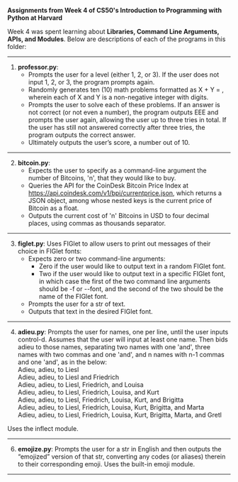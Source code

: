 **Assignments from Week 4 of CS50's Introduction to Programming with Python at Harvard**

Week 4 was spent learning about **Libraries, Command Line Arguments, APIs, and Modules**. Below are descriptions of each of the programs in this folder:  
  
-----------------------------------------------------------------------------------------------------------------------------------------------------------
  
1. **professor.py**: 
   - Prompts the user for a level (either 1, 2, or 3). If the user does not input 1, 2, or 3, the program prompts again.
   - Randomly generates ten (10) math problems formatted as X + Y = , wherein each of X and Y is a non-negative integer with  digits.
   - Prompts the user to solve each of these problems. If an answer is not correct (or not even a number), the program outputs EEE and prompts the user again, allowing the user up to three tries in total. If the user has still not answered correctly after three tries, the program outputs the correct answer.
   - Ultimately outputs the user’s score, a number out of 10.
  
-----------------------------------------------------------------------------------------------------------------------------------------------------------
  
2. **bitcoin.py**: 
   - Expects the user to specify as a command-line argument the number of Bitcoins, 'n', that they would like to buy.
   - Queries the API for the CoinDesk Bitcoin Price Index at https://api.coindesk.com/v1/bpi/currentprice.json, which returns a JSON object, among whose nested keys is the current price of Bitcoin as a float.
   - Outputs the current cost of 'n' Bitcoins in USD to four decimal places, using commas as thousands separator.
  
-----------------------------------------------------------------------------------------------------------------------------------------------------------
  
3. **figlet.py**: Uses FIGlet to allow users to print out messages of their choice in FIGlet fonts:
   - Expects zero or two command-line arguments:
      - Zero if the user would like to output text in a random FIGlet font.
      - Two if the user would like to output text in a specific FIGlet font, in which case the first of the two command line arguments should be -f or --font, and the second of the two should be the name of the FIGlet font.
   - Prompts the user for a str of text.
   - Outputs that text in the desired FIGlet font.
  
-----------------------------------------------------------------------------------------------------------------------------------------------------------
  
4. **adieu.py**: Prompts the user for names, one per line, until the user inputs control-d. Assumes that the user will input at least one name. Then bids adieu to those names, separating two names with one 'and', three names with two commas and one 'and', and n names with n-1 commas and one 'and', as in the below:  
Adieu, adieu, to Liesl  
Adieu, adieu, to Liesl and Friedrich  
Adieu, adieu, to Liesl, Friedrich, and Louisa  
Adieu, adieu, to Liesl, Friedrich, Louisa, and Kurt  
Adieu, adieu, to Liesl, Friedrich, Louisa, Kurt, and Brigitta  
Adieu, adieu, to Liesl, Friedrich, Louisa, Kurt, Brigitta, and Marta  
Adieu, adieu, to Liesl, Friedrich, Louisa, Kurt, Brigitta, Marta, and Gretl  
  
Uses the inflect module.
  
-----------------------------------------------------------------------------------------------------------------------------------------------------------
  

6. **emojize.py**: Prompts the user for a str in English and then outputs the “emojized” version of that str, converting any codes (or aliases) therein to their corresponding emoji. Uses the built-in emoji module.  
  
-----------------------------------------------------------------------------------------------------------------------------------------------------------
